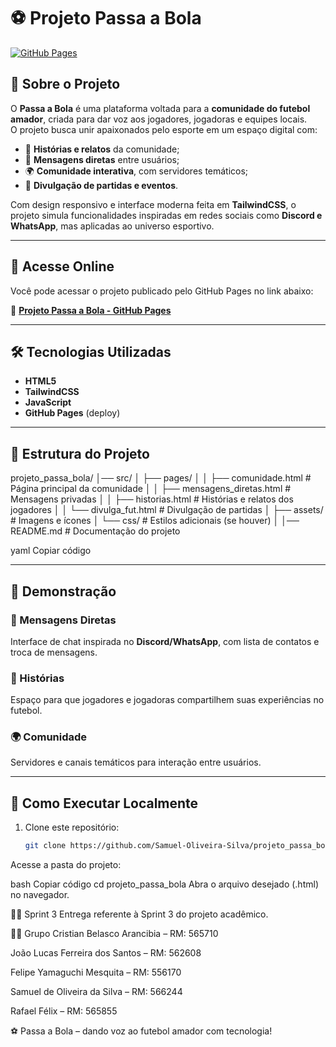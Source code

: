 # ⚽ Projeto Passa a Bola

[![GitHub Pages](https://img.shields.io/badge/Deploy-GitHub%20Pages-blue)](https://samuel-oliveira-silva.github.io/projeto_passa_bola/src/pages/historias.html)

## 📌 Sobre o Projeto
O **Passa a Bola** é uma plataforma voltada para a **comunidade do futebol amador**, criada para dar voz aos jogadores, jogadoras e equipes locais.  
O projeto busca unir apaixonados pelo esporte em um espaço digital com:
- 📖 **Histórias e relatos** da comunidade;
- 💬 **Mensagens diretas** entre usuários;
- 🌍 **Comunidade interativa**, com servidores temáticos;
- 📰 **Divulgação de partidas e eventos**.

Com design responsivo e interface moderna feita em **TailwindCSS**, o projeto simula funcionalidades inspiradas em redes sociais como **Discord e WhatsApp**, mas aplicadas ao universo esportivo.

---

## 🚀 Acesse Online
Você pode acessar o projeto publicado pelo GitHub Pages no link abaixo:

🔗 **[Projeto Passa a Bola - GitHub Pages](https://samuel-oliveira-silva.github.io/projeto_passa_bola/src/pages/historias.html)**

---

## 🛠️ Tecnologias Utilizadas
- **HTML5**
- **TailwindCSS**
- **JavaScript**
- **GitHub Pages** (deploy)

---

## 📂 Estrutura do Projeto
projeto_passa_bola/
│── src/
│ ├── pages/
│ │ ├── comunidade.html # Página principal da comunidade
│ │ ├── mensagens_diretas.html # Mensagens privadas
│ │ ├── historias.html # Histórias e relatos dos jogadores
│ │ └── divulga_fut.html # Divulgação de partidas
│ ├── assets/ # Imagens e ícones
│ └── css/ # Estilos adicionais (se houver)
│
│── README.md # Documentação do projeto

yaml
Copiar código

---

## 📸 Demonstração
### 💬 Mensagens Diretas
Interface de chat inspirada no **Discord/WhatsApp**, com lista de contatos e troca de mensagens.

### 📖 Histórias
Espaço para que jogadores e jogadoras compartilhem suas experiências no futebol.

### 🌍 Comunidade
Servidores e canais temáticos para interação entre usuários.

---

## 🔧 Como Executar Localmente
1. Clone este repositório:
   ```bash
   git clone https://github.com/Samuel-Oliveira-Silva/projeto_passa_bola.git
Acesse a pasta do projeto:

bash
Copiar código
cd projeto_passa_bola
Abra o arquivo desejado (.html) no navegador.

🏃‍♂️ Sprint 3
Entrega referente à Sprint 3 do projeto acadêmico.

👨‍💻 Grupo
Cristian Belasco Arancibia – RM: 565710

João Lucas Ferreira dos Santos – RM: 562608

Felipe Yamaguchi Mesquita – RM: 556170

Samuel de Oliveira da Silva – RM: 566244

Rafael Félix – RM: 565855


⚽ Passa a Bola – dando voz ao futebol amador com tecnologia!


